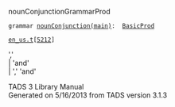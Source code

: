 <span class="title">nounConjunction</span><span class="type">GrammarProd</span>

`grammar `<span class="classExtLink">[`nounConjunction(main)`](../object/nounConjunction(main).html)</span>` :   `[`BasicProd`](../object/BasicProd.html)

[`en_us.t`](../file/en_us.t.html)`[`[`5212`](../source/en_us.t.html#5212)`]`

<div class="gramrule">

','  
\| 'and'  
\| ',' 'and'  

</div>

<div class="ftr">

TADS 3 Library Manual  
Generated on 5/16/2013 from TADS version 3.1.3

</div>
